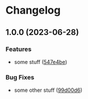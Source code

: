 # Changelog

## 1.0.0 (2023-06-28)


### Features

* some stuff ([547e4be](https://github.com/mmarchini/actions-testing-ground/commit/547e4beac9ba95b11c9628539523d804c3c0e373))


### Bug Fixes

* some other stuff ([99d00d6](https://github.com/mmarchini/actions-testing-ground/commit/99d00d6b03644a35a4385b10415d77c59030590d))
